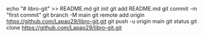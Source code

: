 echo "# libro-git" >> README.md
git init
git add README.md
git commit -m "first commit"
git branch -M main
git remote add origin https://github.com/Lapao29/libro-git.git
git push -u origin main
git status
git clone https://github.com/Lapao29/libro-git.git
